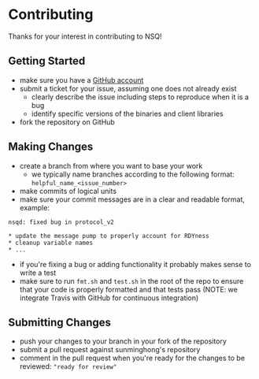 # Contributing

Thanks for your interest in contributing to NSQ!

## Getting Started

* make sure you have a [GitHub account](https://github.com/signup/free)
* submit a ticket for your issue, assuming one does not already exist
  * clearly describe the issue including steps to reproduce when it is a bug
  * identify specific versions of the binaries and client libraries
* fork the repository on GitHub

## Making Changes

* create a branch from where you want to base your work
  * we typically name branches according to the following format: `helpful_name_<issue_number>`
* make commits of logical units
* make sure your commit messages are in a clear and readable format, example:
  
```
nsqd: fixed bug in protocol_v2
  
* update the message pump to properly account for RDYness
* cleanup variable names
* ...
```

* if you're fixing a bug or adding functionality it probably makes sense to write a test
* make sure to run `fmt.sh` and `test.sh` in the root of the repo to ensure that your code is
  properly formatted and that tests pass (NOTE: we integrate Travis with GitHub for continuous
  integration)

## Submitting Changes

* push your changes to your branch in your fork of the repository
* submit a pull request against sunminghong's repository
* comment in the pull request when you're ready for the changes to be reviewed: `"ready for review"`
